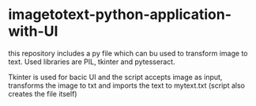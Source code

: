 # imagetotext-python-application-with-UI

this repository includes a py file which can bu used to transform image to text. Used libraries are PIL, tkinter and pytesseract.

Tkinter is used for bacic UI and the script accepts image as input, transforms the image to txt and imports the text to mytext.txt (script also creates the file itself)

